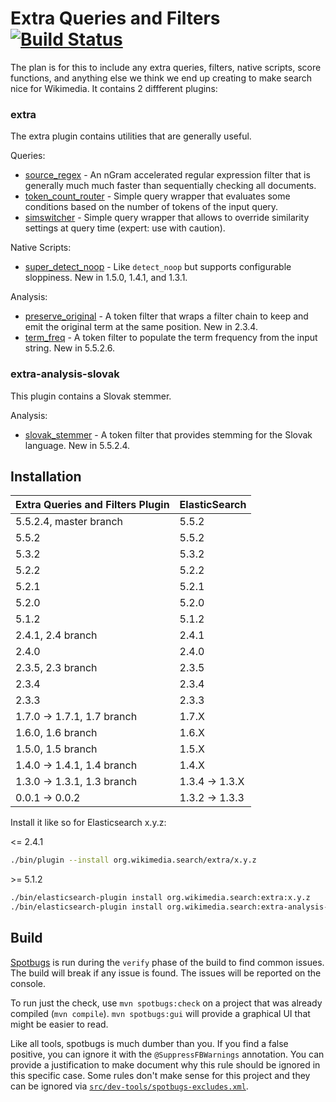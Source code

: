 Extra Queries and Filters [![Build Status](https://integration.wikimedia.org/ci/buildStatus/icon?job=search-extra)](https://integration.wikimedia.org/ci/job/search-extra)
=========================

The plan is for this to include any extra queries, filters, native scripts,
score functions, and anything else we think we end up creating to make search
nice for Wikimedia. It contains 2 diffferent plugins:


### extra

The extra plugin contains utilities that are generally useful.

Queries:
* [source_regex](docs/source_regex.md) - An nGram accelerated regular
expression filter that is generally much much faster than sequentially checking
all documents.
* [token_count_router](docs/token_count_router.md) - Simple query wrapper that
evaluates some conditions based on the number of tokens of the input query.
* [simswitcher](docs/simswitcher.md) - Simple query wrapper that allows to override
similarity settings at query time (expert: use with caution).

Native Scripts:
* [super_detect_noop](docs/super_detect_noop.md) - Like ```detect_noop``` but
supports configurable sloppiness. New in 1.5.0, 1.4.1, and 1.3.1.

Analysis:
* [preserve_original](docs/preserve_original.md) - A token filter that wraps a
filter chain to keep and emit the original term at the same position. New in
2.3.4.
* [term_freq](docs/term_freq_token_filter.md) - A token filter to populate the term frequency from the input string. New in 5.5.2.6.

### extra-analysis-slovak

This plugin contains a Slovak stemmer.

Analysis:
* [slovak_stemmer](docs/slovak_stemmer.md) - A token filter that provides
stemming for the Slovak language. New in 5.5.2.4.

Installation
------------

| Extra Queries and Filters Plugin |  ElasticSearch  |
|----------------------------------|-----------------|
| 5.5.2.4, master branch           | 5.5.2           |
| 5.5.2                            | 5.5.2           |
| 5.3.2                            | 5.3.2           |
| 5.2.2                            | 5.2.2           |
| 5.2.1                            | 5.2.1           |
| 5.2.0                            | 5.2.0           |
| 5.1.2                            | 5.1.2           |
| 2.4.1, 2.4 branch                | 2.4.1           |
| 2.4.0                            | 2.4.0           |
| 2.3.5, 2.3 branch                | 2.3.5           |
| 2.3.4                            | 2.3.4           |
| 2.3.3                            | 2.3.3           |
| 1.7.0 -> 1.7.1, 1.7 branch       | 1.7.X           |
| 1.6.0, 1.6 branch                | 1.6.X           |
| 1.5.0, 1.5 branch                | 1.5.X           |
| 1.4.0 -> 1.4.1, 1.4 branch       | 1.4.X           |
| 1.3.0 -> 1.3.1, 1.3 branch       | 1.3.4 -> 1.3.X  |
| 0.0.1 -> 0.0.2                   | 1.3.2 -> 1.3.3  |

Install it like so for Elasticsearch x.y.z:

\<= 2.4.1
```bash
./bin/plugin --install org.wikimedia.search/extra/x.y.z
```

\>= 5.1.2

```bash
./bin/elasticsearch-plugin install org.wikimedia.search:extra:x.y.z
./bin/elasticsearch-plugin install org.wikimedia.search:extra-analysis-slovak:x.y.z
```

Build
-----
[Spotbugs](https://spotbugs.github.io/) is run during the `verify` phase of the
build to find common issues. The build will break if any issue is found. The
issues will be reported on the console.

To run just the check, use `mvn spotbugs:check` on a project that was already
compiled (`mvn compile`). `mvn spotbugs:gui` will provide a graphical UI that
might be easier to read.

Like all tools, spotbugs is much dumber than you. If you find a false positive,
you can ignore it with the `@SuppressFBWarnings` annotation. You can provide a
justification to make document why this rule should be ignored in this specific
case. Some rules don't make sense for this project and they can be ignored via
[`src/dev-tools/spotbugs-excludes.xml`](https://spotbugs.readthedocs.io/en/latest/filter.html).
